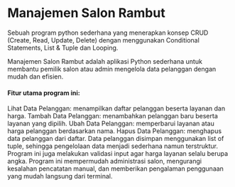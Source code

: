 # Manajemen Salon Rambut
Sebuah program python sederhana yang menerapkan konsep CRUD (Create, Read, Update, Delete) dengan menggunakan Conditional Statements, List &amp; Tuple dan Looping.

Manajemen Salon Rambut adalah aplikasi Python sederhana untuk membantu pemilik salon atau admin mengelola data pelanggan dengan mudah dan efisien.
#### Fitur utama program ini:
Lihat Data Pelanggan: menampilkan daftar pelanggan beserta layanan dan harga.
Tambah Data Pelanggan: menambahkan pelanggan baru beserta layanan yang dipilih.
Ubah Data Pelanggan: memperbarui layanan atau harga pelanggan berdasarkan nama.
Hapus Data Pelanggan: menghapus data pelanggan dari daftar.
Data pelanggan disimpan menggunakan list of tuple, sehingga pengelolaan data menjadi sederhana namun terstruktur. Program ini juga melakukan validasi input agar harga layanan selalu berupa angka. Program ini mempermudah administrasi salon, mengurangi kesalahan pencatatan manual, dan memberikan pengalaman penggunaan yang mudah langsung dari terminal.


